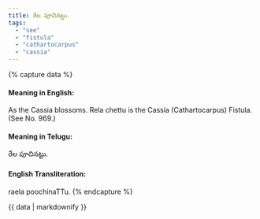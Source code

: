 ```yaml
---
title: రేల పూచినట్టు.
tags:
  - "see"
  - "fistula"
  - "cathartocarpus"
  - "cassia"
---
```


{% capture data %}
#### Meaning in English:
As the Cassia blossoms.
Rela chettu is the Cassia (Cathartocarpus) Fistula.
(See No. 969.)

#### Meaning in Telugu:
రేల పూచినట్టు.

#### English Transliteration:
raela poochinaTTu.
{% endcapture %}

{{ data | markdownify }}

